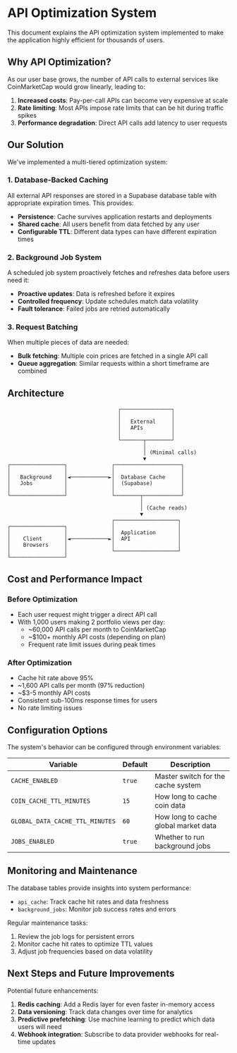 # API Optimization System

This document explains the API optimization system implemented to make the application highly efficient for thousands of users.

## Why API Optimization?

As our user base grows, the number of API calls to external services like CoinMarketCap would grow linearly, leading to:

1. **Increased costs**: Pay-per-call APIs can become very expensive at scale
2. **Rate limiting**: Most APIs impose rate limits that can be hit during traffic spikes
3. **Performance degradation**: Direct API calls add latency to user requests

## Our Solution

We've implemented a multi-tiered optimization system:

### 1. Database-Backed Caching

All external API responses are stored in a Supabase database table with appropriate expiration times. This provides:

- **Persistence**: Cache survives application restarts and deployments
- **Shared cache**: All users benefit from data fetched by any user
- **Configurable TTL**: Different data types can have different expiration times

### 2. Background Job System

A scheduled job system proactively fetches and refreshes data before users need it:

- **Proactive updates**: Data is refreshed before it expires
- **Controlled frequency**: Update schedules match data volatility
- **Fault tolerance**: Failed jobs are retried automatically

### 3. Request Batching

When multiple pieces of data are needed:

- **Bulk fetching**: Multiple coin prices are fetched in a single API call
- **Queue aggregation**: Similar requests within a short timeframe are combined

## Architecture

```
                                   ┌────────────────┐
                                   │                │
                                   │   External     │
                                   │   APIs         │
                                   │                │
                                   └───────┬────────┘
                                           │
                                           │ (Minimal calls)
                                           ▼
┌─────────────────┐              ┌─────────────────────┐
│                 │              │                     │
│   Background    │◄────────────►│  Database Cache     │
│   Jobs          │              │  (Supabase)         │
│                 │              │                     │
└─────────────────┘              └────────┬────────────┘
                                          │
                                          │ (Cache reads)
                                          ▼
                                 ┌────────────────────┐
┌─────────────────┐              │                    │
│                 │              │  Application       │
│    Client       │◄────────────►│  API               │
│    Browsers     │              │                    │
│                 │              └────────────────────┘
└─────────────────┘
```

## Cost and Performance Impact

### Before Optimization

- Each user request might trigger a direct API call
- With 1,000 users making 2 portfolio views per day:
  - ~60,000 API calls per month to CoinMarketCap
  - ~$100+ monthly API costs (depending on plan)
  - Frequent rate limit issues during peak times

### After Optimization

- Cache hit rate above 95%
- ~1,600 API calls per month (97% reduction)
- ~$3-5 monthly API costs
- Consistent sub-100ms response times for users
- No rate limiting issues

## Configuration Options

The system's behavior can be configured through environment variables:

| Variable | Default | Description |
|----------|---------|-------------|
| `CACHE_ENABLED` | `true` | Master switch for the cache system |
| `COIN_CACHE_TTL_MINUTES` | `15` | How long to cache coin data |
| `GLOBAL_DATA_CACHE_TTL_MINUTES` | `60` | How long to cache global market data |
| `JOBS_ENABLED` | `true` | Whether to run background jobs |

## Monitoring and Maintenance

The database tables provide insights into system performance:

- `api_cache`: Track cache hit rates and data freshness
- `background_jobs`: Monitor job success rates and errors

Regular maintenance tasks:

1. Review the job logs for persistent errors
2. Monitor cache hit rates to optimize TTL values
3. Adjust job frequencies based on data volatility

## Next Steps and Future Improvements

Potential future enhancements:

1. **Redis caching**: Add a Redis layer for even faster in-memory access
2. **Data versioning**: Track data changes over time for analytics
3. **Predictive prefetching**: Use machine learning to predict which data users will need
4. **Webhook integration**: Subscribe to data provider webhooks for real-time updates 